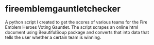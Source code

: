 # fireemblemgauntletchecker
A python script I created to get the scores of various teams for the Fire Emblem Heroes Voting Gauntlet. The script scrapes an online html document using BeautifulSoup package and converts that into data that tells the user whether a certain team is winning.
